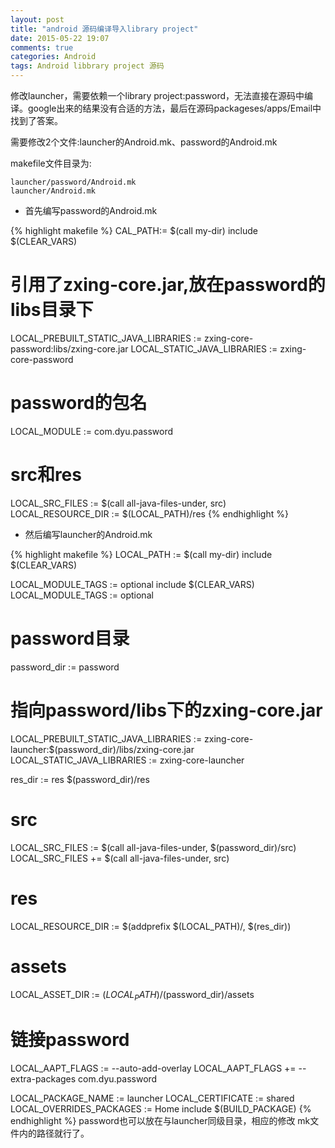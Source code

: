```yaml
---
layout: post
title: "android 源码编译导入library project"
date: 2015-05-22 19:07
comments: true
categories: Android
tags: Android libbrary project 源码
---
```


修改launcher，需要依赖一个library project:password，无法直接在源码中编译。google出来的结果没有合适的方法，最后在源码packageses/apps/Email中找到了答案。

需要修改2个文件:launcher的Android.mk、password的Android.mk

makefile文件目录为:

```
launcher/password/Android.mk
launcher/Android.mk
```


+ 首先编写password的Android.mk

{% highlight makefile %}
CAL_PATH:= $(call my-dir)
include $(CLEAR_VARS)

# 引用了zxing-core.jar,放在password的libs目录下
LOCAL_PREBUILT_STATIC_JAVA_LIBRARIES := zxing-core-password:libs/zxing-core.jar
LOCAL_STATIC_JAVA_LIBRARIES := zxing-core-password

# password的包名
LOCAL_MODULE := com.dyu.password

# src和res
LOCAL_SRC_FILES := $(call all-java-files-under, src)
LOCAL_RESOURCE_DIR := $(LOCAL_PATH)/res
{% endhighlight %}

+ 然后编写launcher的Android.mk

{% highlight makefile %}
LOCAL_PATH := $(call my-dir)
include $(CLEAR_VARS)

LOCAL_MODULE_TAGS := optional
include $(CLEAR_VARS)
LOCAL_MODULE_TAGS := optional
       
# password目录
password_dir := password

# 指向password/libs下的zxing-core.jar
LOCAL_PREBUILT_STATIC_JAVA_LIBRARIES := zxing-core-launcher:$(password_dir)/libs/zxing-core.jar
LOCAL_STATIC_JAVA_LIBRARIES := zxing-core-launcher

res_dir := res $(password_dir)/res    
# src
LOCAL_SRC_FILES := $(call all-java-files-under, $(password_dir)/src)
LOCAL_SRC_FILES += $(call all-java-files-under, src)
# res
LOCAL_RESOURCE_DIR := $(addprefix $(LOCAL_PATH)/, $(res_dir))
# assets
LOCAL_ASSET_DIR := $(LOCAL_PATH)/$(password_dir)/assets

#  链接password
LOCAL_AAPT_FLAGS := --auto-add-overlay
LOCAL_AAPT_FLAGS += --extra-packages com.dyu.password

LOCAL_PACKAGE_NAME := launcher
LOCAL_CERTIFICATE := shared
LOCAL_OVERRIDES_PACKAGES := Home
include $(BUILD_PACKAGE)
{% endhighlight %}
password也可以放在与launcher同级目录，相应的修改 mk文件内的路径就行了。

